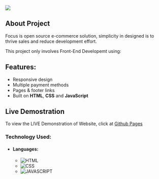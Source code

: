 <img src="https://github.com/Kumar-laxmi/FOCUS_Website/blob/master/SCREEN%20SHOTS/FOCUS%20Website-banner.png" />

## About Project
<p> Focus is open source e-commerce solution, simplicity in designed is to thrive sales and reduce development effort. </p>
<p> This project only involves Front-End Developemt using: </p>

## Features:
<ul>
  <li> Responsive design </li>
  <li> Multiple payment methods </li>
  <li> Pages & footer links </li>
  <li> Built on <strong>HTML</strong>, <strong>CSS</strong> and <strong>JavaScript</strong> </li>
</ul>

## Live Demostration

<p> To view the LIVE Demonstration of Website, click at <a href="https://kumar-laxmi.github.io/E-Commerse-Website/">Github Pages</a></p>

### Technology Used:
- #### Languages:
  - ![HTML](https://img.shields.io/badge/HTML5-E34F26?style=for-the-badge&logo=html5&logoColor=white)
  - ![CSS](https://img.shields.io/badge/CSS3-1572B6?style=for-the-badge&logo=css3&logoColor=white)
  - ![JAVASCRIPT](https://img.shields.io/badge/JavaScript-323330?style=for-the-badge&logo=javascript&logoColor=F7DF1E)



